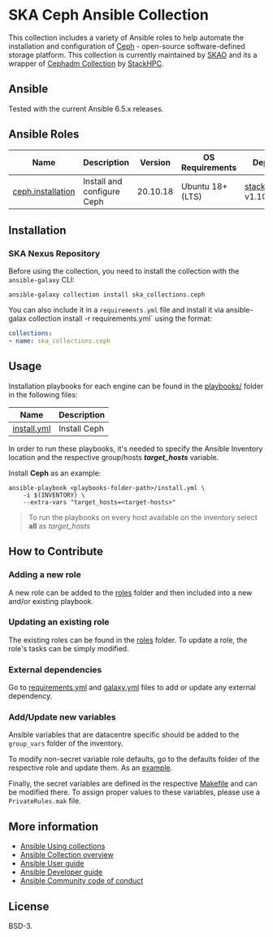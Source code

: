 # SKA Ceph Ansible Collection

This collection includes a variety of Ansible roles to help automate the installation and configuration of [Ceph](https://docs.ceph.com/en/quincy/) - open-source software-defined storage platform.
This collection is currently maintained by [SKAO](https://www.skao.int/) and its a wrapper of [Cephadm Collection](https://github.com/stackhpc/ansible-collection-cephadm) by [StackHPC](https://www.stackhpc.com/).

## Ansible

Tested with the current Ansible 6.5.x releases.

## Ansible Roles
| Name | Description | Version | OS Requirements | Dependencies |
| ---- | ----------- | ------- | --- | ---|
| [ceph.installation](./roles/installation) | Install and configure Ceph | 20.10.18 | Ubuntu 18+ (LTS) | [stackhpc.cephadm](https://galaxy.ansible.com/stackhpc/cephadm) v1.10.0

## Installation

### SKA Nexus Repository

Before using the collection, you need to install the collection with the `ansible-galaxy` CLI:

    ansible-galaxy collection install ska_collections.ceph

You can also include it in a `requirements.yml` file and install it via ansible-galax collection install -r requirements.yml` using the format:

```yaml
collections:
- name: ska_collections.ceph
```

## Usage

Installation playbooks for each engine can be found in the [playbooks/](./playbooks) folder in the following files:

| Name | Description |
| ---- | ----------- |
| [install.yml](./playbooks/install.yml) | Install Ceph |

In order to run these playbooks, it's needed to specify the Ansible Inventory location and the respective group/hosts ***target_hosts*** variable.

Install **Ceph** as an example:
```
ansible-playbook <playbooks-folder-path>/install.yml \
	-i $(INVENTORY) \
	--extra-vars "target_hosts=<target-hosts>"
```

> To run the playbooks on every host available on the inventory select **all** as *target_hosts*

## How to Contribute

### Adding a new role
A new role can be added to the [roles](./roles/) folder and then included into a new and/or existing playbook.

### Updating an existing role
The existing roles can be found in the [roles](./roles/) folder. To update a role, the role's tasks can be simply modified.

### External dependencies
Go to [requirements.yml](../../../requirements.yml) and [galaxy.yml](./galaxy.yml) files to add or update any external dependency.

### Add/Update new variables
Ansible variables that are datacentre specific should be added to the `group_vars` folder of the inventory.

To modify non-secret variable role defaults, go to the defaults folder of the respective role and update them. As an [example](./roles/installation/defaults/main.yml).

Finally, the secret variables are defined in the respective [Makefile](../../../resources/jobs/ceph.mk) and can be modified there. To assign proper values to these variables, please use a `PrivateRules.mak` file.

## More information

- [Ansible Using collections](https://docs.ansible.com/ansible/latest/user_guide/collections_using.html)
- [Ansible Collection overview](https://github.com/ansible-collections/overview)
- [Ansible User guide](https://docs.ansible.com/ansible/latest/user_guide/index.html)
- [Ansible Developer guide](https://docs.ansible.com/ansible/latest/dev_guide/index.html)
- [Ansible Community code of conduct](https://docs.ansible.com/ansible/latest/community/code_of_conduct.html)

## License

BSD-3.